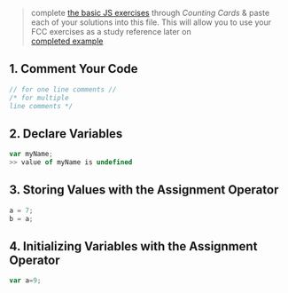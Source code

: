 > complete [the basic JS exercises](https://learn.freecodecamp.org/javascript-algorithms-and-data-structures/basic-javascript) through _Counting Cards_ & paste each of your solutions into this file.  This will allow you to use your FCC exercises as a study reference later on  
> [completed example](https://github.com/AlfiYusrina/hyf-javascript1/blob/master/week1/freecode_camp_solutions.MD) 

## 1. Comment Your Code
```js
// for one line comments //
/* for multiple
line comments */ 
```

## 2. Declare Variables
```js
var myName; 
>> value of myName is undefined
```
## 3. Storing Values with the Assignment Operator

```js
a = 7;
b = a;
```
## 4. Initializing Variables with the Assignment Operator
```js
var a=9;
```

